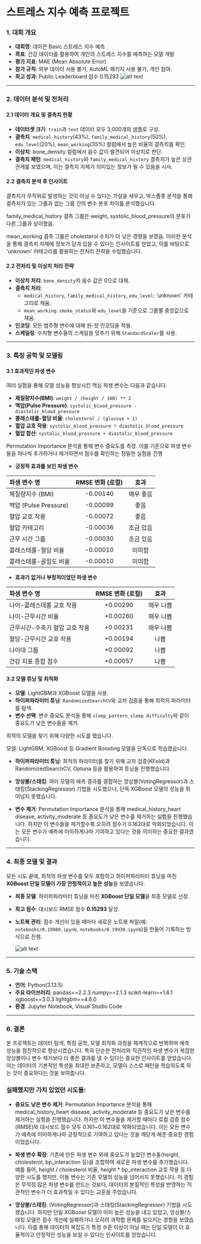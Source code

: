 # 스트레스 지수 예측 프로젝트



### 1. 대회 개요
* **대회명**: 데이콘 Basic 스트레스 지수 예측
* **목표**: 건강 데이터를 활용하여 개인의 스트레스 지수를 예측하는 모델 개발
* **평가 지표**: MAE (Mean Absolute Error)
* **참가 규칙**: 외부 데이터 사용 불가, AutoML 패키지 사용 불가, 개인 참여.
* **최고 성과**: Public Leaderboard 점수 0.15293
![alt text](readme_images/image-2.png)
---

### 2. 데이터 분석 및 전처리

#### 2.1 데이터 개요 및 결측치 현황
* **데이터셋 크기**: `train`과 `test` 데이터 모두 3,000개의 샘플로 구성.
* **결측치**: `medical_history`(43%), `family_medical_history`(50%), `edu_level`(20%), `mean_working`(35%) 컬럼에서 높은 비율의 결측치를 확인.
* **이상치**: bone_density 컬럼에서 음수 값이 발견되어 이상치로 판단.
* **결측치 패턴**: `medical_history`와 `family_medical_history` 결측치가 높은 상관관계를 보였으며, 이는 결측치 자체가 의미있는 정보가 될 수 있음을 시사.

#### 2.2 결측치 분석 후 인사이트
결측치가 무작위로 발생하는 것이 아닐 수 있다는 가설을 세우고, 박스플롯 분석을 통해 결측치가 있는 그룹과 없는 그룹 간의 변수 분포 차이를 분석했습니다.

family_medical_history 결측 그룹은 weight, systolic_blood_pressure의 분포가 다른 그룹과 상이했음.

mean_working 결측 그룹은 cholesterol 수치가 더 낮은 경향을 보였음.
이러한 분석을 통해 결측치 자체에 정보가 담겨 있을 수 있다는 인사이트를 얻었고, 이를 바탕으로 'unknown' 카테고리를 활용하는 전처리 전략을 수립했습니다.

#### 2.2 전처리 및 이상치 처리 전략
* **이상치 처리**: `bone_density`의 음수 값은 0으로 대체.
* **결측치 처리**:
    * `medical_history`, `family_medical_history`, `edu_level`: 'unknown' 카테고리로 채움.
    * `mean_working`: `smoke_status`와 `edu_level`을 기준으로 그룹별 중앙값으로 채움.
* **인코딩**: 모든 범주형 변수에 대해 원-핫 인코딩을 적용.
* **스케일링**: 수치형 변수들의 스케일을 맞추기 위해 `StandardScaler`를 사용.

---

### 3. 특징 공학 및 모델링

#### 3.1 효과적인 파생 변수
여러 실험을 통해 모델 성능을 향상시킨 핵심 파생 변수는 다음과 같습니다.
* **체질량지수(BMI)**: `weight / (height / 100) ** 2`
* **맥압(Pulse Pressure)**: `systolic_blood_pressure - diastolic_blood_pressure`
* **콜레스테롤-혈당 비율**: `cholesterol / (glucose + 1)`
* **혈압 교호 작용**: `systolic_blood_pressure * diastolic_blood_pressure`
* **혈압 합산**: `systolic_blood_pressure + diastolic_blood_pressure`

Permutation Importance 분석을 통해 변수 중요도를 측정. 이를 기준으로 파생 변수들을 하나씩 추가하거나 제거하면서 점수를 확인하는 정밀한 실험을 진행


* **긍정적 효과를 보인 파생 변수**

| 파생 변수 명 | RMSE 변화 (로컬) | 효과 |
| :--- | :---: | :---: |
| 체질량지수 (BMI) | -0.00140 | 매우 좋음 |
| 맥압 (Pulse Pressure) | -0.00099 | 좋음 |
| 혈압 교호 작용 | -0.00072 | 좋음 |
| 혈압 카테고리 | -0.00036 | 조금 있음 |
| 근무 시간 그룹 | -0.00030 | 조금 있음 |
| 콜레스테롤-혈당 비율 | -0.00010 | 미미함 |
| 콜레스테롤-골밀도 비율 | -0.00010 | 미미함 |



* **효과가 없거나 부정적이었던 파생 변수**

| 파생 변수 명 | RMSE 변화 (로컬) | 효과 |
| :--- | :---: | :---: |
| 나이-콜레스테롤 교호 작용 | +0.00290 | 매우 나쁨 |
| 나이-근무시간 비율 | +0.00260 | 매우 나쁨 |
| 근무시간-수축기 혈압 교호 작용 | +0.00231 | 매우 나쁨 |
| 혈당-근무시간 교호 작용 | +0.00194 | 나쁨 |
| 나이대 그룹 | +0.00092 | 나쁨 |
| 건강 지표 종합 점수 | +0.00057 | 나쁨 |






#### 3.2 모델 튜닝 및 최적화
* **모델**: LightGBM과 XGBoost 모델을 사용.
* **하이퍼파라미터 튜닝**: `RandomizedSearchCV`와 교차 검증을 통해 최적의 파라미터를 탐색.
* **변수 선택**: 변수 중요도 분석을 통해 `sleep_pattern_sleep difficulty`와 같이 중요도가 낮은 변수들을 제거.

최적의 모델을 찾기 위해 다양한 시도를 했습니다.

모델: LightGBM, XGBoost 등 Gradient Boosting 모델을 단독으로 학습했습니다.

* **하이퍼파라미터 튜닝**: 최적의 파라미터를 찾기 위해 교차 검증(KFold)과 RandomizedSearchCV, Optuna 등을 활용하여 튜닝을 진행했습니다.

* **앙상블/스태킹**: 여러 모델의 예측 결과를 결합하는 앙상블(VotingRegressor)과 스태킹(StackingRegressor) 기법을 시도했으나, 단독 XGBoost 모델의 성능을 뛰어넘지 못했습니다.

* **변수 제거**: Permutation Importance 분석을 통해 medical_history_heart disease, activity_moderate 등 중요도가 낮은 변수를 제거하는 실험을 진행했습니다. 하지만 이 변수들을 제거할수록 오히려 점수가 0.162대로 악화되었습니다. 이는 모든 변수가 예측에 미미하게나마 기여하고 있다는 것을 의미하는 중요한 결과였습니다.


---

### 4. 최종 모델 및 결과
모든 시도 끝에, 최적의 파생 변수를 모두 포함하고 하이퍼파라미터 튜닝을 마친 **XGBoost 단일 모델이 가장 안정적이고 높은 성능**을 보였습니다.

* **최종 모델**: 하이퍼파라미터 튜닝을 마친 **XGBoost 단일 모델**을 최종 모델로 선정.
* **최고 점수**: 대시보드 RMSE 점수 **0.15293** 달성.
* **노트북 관리**: 점수 개선이 있을 때마다 새로운 노트북 파일(예: `notebooks/0.19989.ipynb`, `notebooks/0.19938.ipynb`)을 만들어 기록하는 방식으로 진행.

    ![alt text](readme_images/image.png)
---

### 5. 기술 스택
* **언어**: Python(3.13.5)
* **주요 라이브러리**: 
pandas==2.2.3
numpy==2.1.3
scikit-learn==1.6.1
xgboost==3.0.3
lightgbm==4.6.0
* **환경**: Jupyter Notebook, Visual Studio Code

---

### 6. 결론
본 프로젝트는 데이터 탐색, 특징 공학, 모델 최적화 과정을 체계적으로 반복하며 예측 성능을 점진적으로 향상시켰습니다. 특히 단순한 전처리와 직관적인 파생 변수가 복잡한 앙상블이나 변수 제거보다 더 좋은 결과를 낼 수 있다는 중요한 인사이트를 얻었습니다. 이는 데이터의 기본적인 특성을 최대한 보존하고, 모델이 스스로 패턴을 학습하도록 하는 것이 중요하다는 것을 보여줍니다.

### 실패했지만 가치 있었던 시도들:

* **중요도 낮은 변수 제거**: Permutation Importance 분석을 통해 medical_history_heart disease, activity_moderate 등 중요도가 낮은 변수를 제거하는 실험을 진행했습니다. 하지만 이 변수들을 제거할 때마다 로컬 검증 점수(RMSE)와 대시보드 점수 모두 0.161~0.162대로 악화되었습니다. 이는 모든 변수가 예측에 미미하게나마 긍정적으로 기여하고 있다는 것을 깨닫게 해준 중요한 경험이었습니다.

* **파생 변수 확장**: 기존에 만든 파생 변수 외에 중요도가 높았던 변수들(height, cholesterol, bp_interaction 등)을 조합하여 새로운 파생 변수를 추가했습니다. 예를 들어, height / cholesterol 비율, height * bp_interaction 교호 작용 등 다양한 시도를 했지만, 이들 변수는 기존 모델의 성능을 넘어서지 못했습니다. 이 경험은 무작정 많은 파생 변수를 만드는 것보다, 데이터의 본질적인 특성을 반영하는 직관적인 변수가 더 효과적일 수 있다는 교훈을 주었습니다.

* **앙상블/스태킹**: (VotingRegressor)과 스태킹(StackingRegressor) 기법을 시도했습니다. 하지만 단일 XGBoost 모델이 이미 높은 성능을 내고 있었고, 앙상블/스태킹 모델은 점수 개선에 실패하거나 오히려 과적합 문제를 일으키는 경향을 보였습니다. 이를 통해 데이터의 복잡도가 특정 수준 이상이 아닐 때는 단일 모델이 더 효율적이고 안정적인 성능을 보일 수 있다는 인사이트를 얻었습니다.